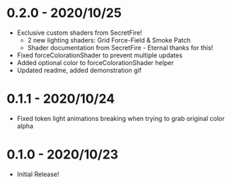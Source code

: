 # 0.2.0 - 2020/10/25

* Exclusive custom shaders from SecretFire!
    * 2 new lighting shaders: Grid Force-Field & Smoke Patch
    * Shader documentation from SecretFire - Eternal thanks for this!
* Fixed forceColorationShader to prevent multiple updates
* Added optional color to forceColorationShader helper
* Updated readme, added demonstration gif

# 0.1.1 - 2020/10/24

* Fixed token light animations breaking when trying to grab original color alpha

# 0.1.0 - 2020/10/23

* Initial Release!
